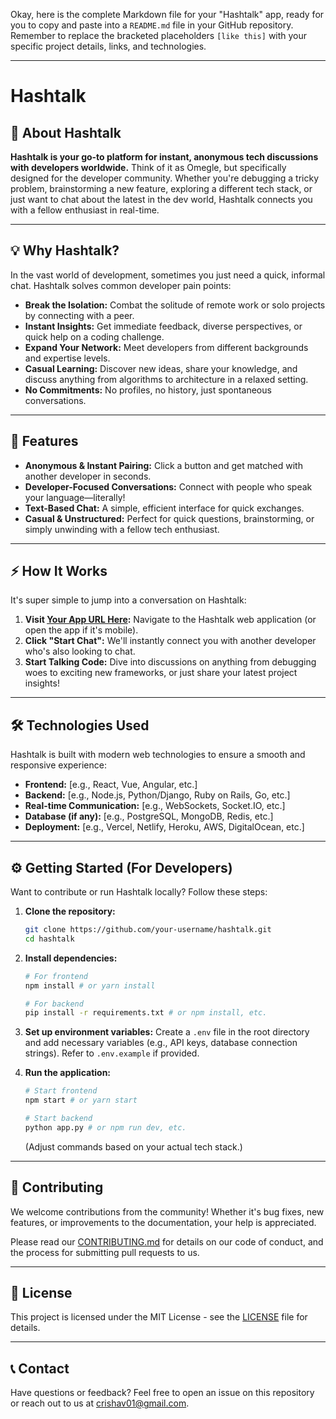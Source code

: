Okay, here is the complete Markdown file for your "Hashtalk" app, ready for you to copy and paste into a `README.md` file in your GitHub repository. Remember to replace the bracketed placeholders `[like this]` with your specific project details, links, and technologies.

-----

# Hashtalk

## [](https://opensource.org/licenses/MIT)

## 👋 About Hashtalk

**Hashtalk is your go-to platform for instant, anonymous tech discussions with developers worldwide.** Think of it as Omegle, but specifically designed for the developer community. Whether you're debugging a tricky problem, brainstorming a new feature, exploring a different tech stack, or just want to chat about the latest in the dev world, Hashtalk connects you with a fellow enthusiast in real-time.

-----

## 💡 Why Hashtalk?

In the vast world of development, sometimes you just need a quick, informal chat. Hashtalk solves common developer pain points:

  * **Break the Isolation:** Combat the solitude of remote work or solo projects by connecting with a peer.
  * **Instant Insights:** Get immediate feedback, diverse perspectives, or quick help on a coding challenge.
  * **Expand Your Network:** Meet developers from different backgrounds and expertise levels.
  * **Casual Learning:** Discover new ideas, share your knowledge, and discuss anything from algorithms to architecture in a relaxed setting.
  * **No Commitments:** No profiles, no history, just spontaneous conversations.

-----

## 🚀 Features

  * **Anonymous & Instant Pairing:** Click a button and get matched with another developer in seconds.
  * **Developer-Focused Conversations:** Connect with people who speak your language—literally\!
  * **Text-Based Chat:** A simple, efficient interface for quick exchanges.
  * **Casual & Unstructured:** Perfect for quick questions, brainstorming, or simply unwinding with a fellow tech enthusiast.

-----

## ⚡ How It Works

It's super simple to jump into a conversation on Hashtalk:

1.  **Visit [Your App URL Here](https://www.your-app-url.com):** Navigate to the Hashtalk web application (or open the app if it's mobile).
2.  **Click "Start Chat":** We'll instantly connect you with another developer who's also looking to chat.
3.  **Start Talking Code:** Dive into discussions on anything from debugging woes to exciting new frameworks, or just share your latest project insights\!

-----

## 🛠️ Technologies Used

Hashtalk is built with modern web technologies to ensure a smooth and responsive experience:

  * **Frontend:** [e.g., React, Vue, Angular, etc.]
  * **Backend:** [e.g., Node.js, Python/Django, Ruby on Rails, Go, etc.]
  * **Real-time Communication:** [e.g., WebSockets, Socket.IO, etc.]
  * **Database (if any):** [e.g., PostgreSQL, MongoDB, Redis, etc.]
  * **Deployment:** [e.g., Vercel, Netlify, Heroku, AWS, DigitalOcean, etc.]

-----

## ⚙️ Getting Started (For Developers)

Want to contribute or run Hashtalk locally? Follow these steps:

1.  **Clone the repository:**

    ```bash
    git clone https://github.com/your-username/hashtalk.git
    cd hashtalk
    ```

2.  **Install dependencies:**

    ```bash
    # For frontend
    npm install # or yarn install

    # For backend
    pip install -r requirements.txt # or npm install, etc.
    ```

3.  **Set up environment variables:**
    Create a `.env` file in the root directory and add necessary variables (e.g., API keys, database connection strings). Refer to `.env.example` if provided.

4.  **Run the application:**

    ```bash
    # Start frontend
    npm start # or yarn start

    # Start backend
    python app.py # or npm run dev, etc.
    ```

    (Adjust commands based on your actual tech stack.)

-----

## 🤝 Contributing

We welcome contributions from the community\! Whether it's bug fixes, new features, or improvements to the documentation, your help is appreciated.

Please read our [CONTRIBUTING.md](https://www.google.com/search?q=CONTRIBUTING.md) for details on our code of conduct, and the process for submitting pull requests to us.

-----

## 📜 License

This project is licensed under the MIT License - see the [LICENSE](https://www.google.com/search?q=LICENSE) file for details.

-----

## 📞 Contact

Have questions or feedback? Feel free to open an issue on this repository or reach out to us at [crishav01@gmail.com](mailto:crishav01@gmail@example.com).